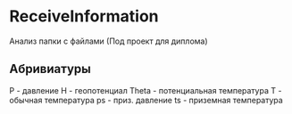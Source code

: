 # ReceiveInformation
Анализ папки с файлами (Под проект для диплома)

## Абривиатуры 
P - давление
H - геопотенциал
Theta - потенциальная температура
T - обычная температура
ps - приз. давление
ts - приземная температура
